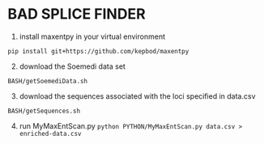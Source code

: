 BAD SPLICE FINDER
=================

1. install maxentpy in your virtual environment

`pip install git+https://github.com/kepbod/maxentpy`

2. download the Soemedi data set

`BASH/getSoemediData.sh`

3. download the sequences associated with the loci specified in data.csv

`BASH/getSequences.sh`

4. run MyMaxEntScan.py
`python PYTHON/MyMaxEntScan.py data.csv > enriched-data.csv` 
